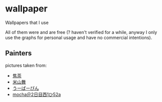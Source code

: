 # wallpaper
Wallpapers that I use


All of them were and are free (? haven't verified for a while, anyway I only use the graphs for personal usage and have no commercial intentions).

## Painters

pictures taken from:

- [焦茶](https://www.pixiv.net/en/users/12845810)
- [米山舞](https://www.pixiv.net/en/users/1554775)
- [うーぱーぴん](https://www.pixiv.net/en/users/1109740)
- [mocha＠2日目西1ひ52a](https://www.pixiv.net/en/users/648285)
